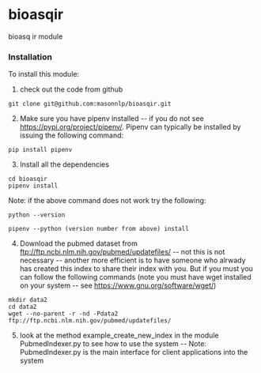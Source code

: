 # bioasqir
bioasq ir module

### Installation
To install this module:

1. check out the code from github

```
git clone git@github.com:masonnlp/bioasqir.git

```

2. Make sure you have pipenv installed -- if you do not see https://pypi.org/project/pipenv/. Pipenv can typically be installed by issuing the following command:

```
pip install pipenv
```

3. Install all the dependencies
```
cd bioasqir
pipenv install
```
Note: if the above command does not work try the following:
```
python --version
```
```
pipenv --python (version number from above) install
```

4. Download the pubmed dataset from ftp://ftp.ncbi.nlm.nih.gov/pubmed/updatefiles/ -- not this is not necessary -- another more efficient is to have someone who alrwady has created this index to share their index with you. But if you must you can follow the following commands (note you must have wget installed on your system -- see https://www.gnu.org/software/wget/)
```
mkdir data2
cd data2
wget --no-parent -r -nd -Pdata2 ftp://ftp.ncbi.nlm.nih.gov/pubmed/updatefiles/
```
5. look at the method example_create_new_index in the module PubmedIndexer.py to see how to use the system -- Note: PubmedIndexer.py is the main interface for client applications into the system 
